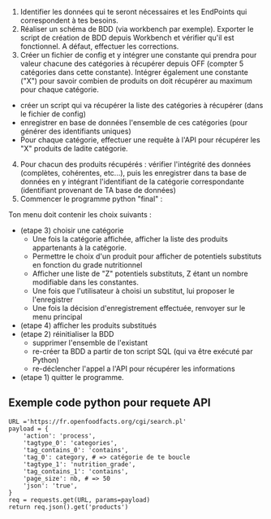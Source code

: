 1. Identifier les données qui te seront nécessaires et les EndPoints qui correspondent à tes besoins.
2. Réaliser un schéma de BDD (via workbench par exemple). Exporter le script de création de BDD depuis Workbench et vérifier qu'il est fonctionnel. A défaut, effectuer les corrections.
3. Créer un fichier de config et y intégrer une constante qui prendra pour valeur chacune des catégories à récupérer depuis OFF (compter 5 catégories dans cette constante). Intégrer également une constante ("X") pour savoir combien de produits on doit récupérer au maximum pour chaque catégorie.
  - créer un script qui va récupérer la liste des catégories à récupérer (dans le fichier de config)
  - enregistrer en base de données l'ensemble de ces catégories (pour générer des identifiants uniques)
  - Pour chaque catégorie, effectuer une requête à l'API pour récupérer les "X" produits de ladite catégorie.
4. Pour chacun des produits récupérés : vérifier l'intégrité des données (complètes, cohérentes, etc...), puis les enregistrer dans ta base de données en y intégrant l'identifiant de la catégorie correspondante (identifiant provenant de TA base de données)
5. Commencer le programme python "final" : 

Ton menu doit contenir les choix suivants : 

- (etape 3) choisir une catégorie
  - Une fois la catégorie affichée, afficher la liste des produits appartenants à la catégorie.
  - Permettre le choix d'un produit pour afficher de potentiels substituts en fonction du grade nutritionnel
  - Afficher une liste de "Z" potentiels substituts, Z étant un nombre modifiable dans les constantes.
  - Une fois que l'utilisateur à choisi un substitut, lui proposer le l'enregistrer
  - Une fois la décision d'enregistrement effectuée, renvoyer sur le menu principal
- (etape 4) afficher les produits substitués
- (etape 2) réinitialiser la BDD
  - supprimer l'ensemble de l'existant
  - re-créer ta BDD a partir de ton script SQL (qui va être exécuté par Python)
  - re-déclencher l'appel a l'API pour récupérer les informations
- (etape 1) quitter le programme.

## Exemple code python pour requete API
```
URL ='https://fr.openfoodfacts.org/cgi/search.pl'
payload = {
    'action': 'process',
    'tagtype_0': 'categories',
    'tag_contains_0': 'contains',
    'tag_0': category, # => catégorie de te boucle
    'tagtype_1': 'nutrition_grade',
    'tag_contains_1': 'contains',
    'page_size': nb, # => 50
    'json': 'true',
}
req = requests.get(URL, params=payload)
return req.json().get('products')
```
